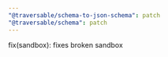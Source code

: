 ```yaml
---
"@traversable/schema-to-json-schema": patch
"@traversable/schema": patch
---
```


fix(sandbox): fixes broken sandbox
